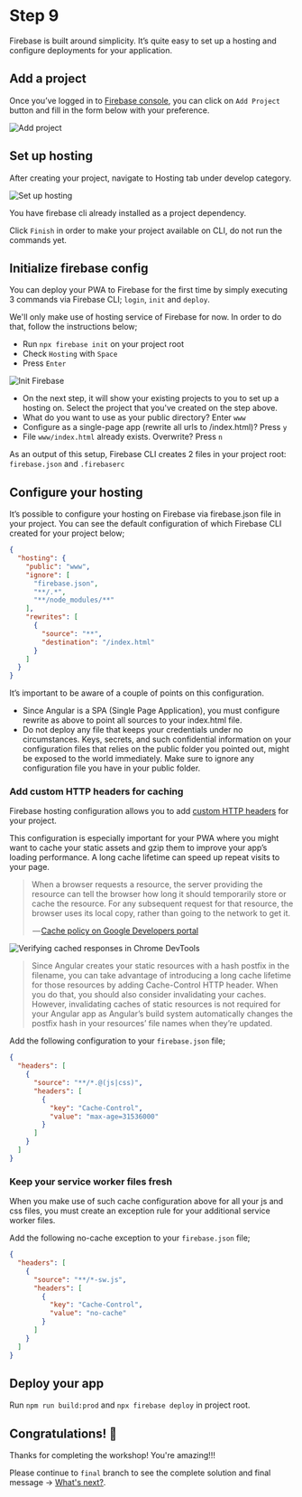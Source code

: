 # Step 9

Firebase is built around simplicity. It’s quite easy to set up a hosting and configure deployments for your application.

## Add a project

Once you’ve logged in to [Firebase console](https://console.firebase.google.com/), you can click on `Add Project` button and fill in the form below with your preference.

![Add project](https://cdn-images-1.medium.com/max/1600/1*Qh-SDA2No4fQl--m31zQTg.png)

## Set up hosting

After creating your project, navigate to Hosting tab under develop category. 

![Set up hosting](https://cdn-images-1.medium.com/max/2400/1*ncc-9H9yvbsiuwUab45vTQ.png)

You have firebase cli already installed as a project dependency. 

Click `Finish` in order to make your project available on CLI, do not run the commands yet.

## Initialize firebase config

You can deploy your PWA to Firebase for the first time by simply executing 3 commands via Firebase CLI; `login`, `init` and `deploy`. 

We'll only make use of hosting service of Firebase for now. In order to do that, follow the instructions below;

* Run `npx firebase init` on your project root 
* Check `Hosting` with `Space`
* Press `Enter`

![Init Firebase](https://cdn-images-1.medium.com/max/2400/1*WpxdhNU_HQ2y9yp6RoRNig.png)

* On the next step, it will show your existing projects to you to set up a hosting on. Select the project that you've created on the step above.
* What do you want to use as your public directory? Enter `www`
* Configure as a single-page app (rewrite all urls to /index.html)? Press `y`
* File `www/index.html` already exists. Overwrite? Press `n`

As an output of this setup, Firebase CLI creates 2 files in your project root: `firebase.json` and `.firebaserc`

## Configure your hosting

It’s possible to configure your hosting on Firebase via firebase.json file in your project. You can see the default configuration of which Firebase CLI created for your project below;

```json
{
  "hosting": {
    "public": "www",
    "ignore": [
      "firebase.json",
      "**/.*",
      "**/node_modules/**"
    ],
    "rewrites": [
      {
        "source": "**",
        "destination": "/index.html"
      }
    ]
  }
}
```

It’s important to be aware of a couple of points on this configuration.

* Since Angular is a SPA (Single Page Application), you must configure rewrite as above to point all sources to your index.html file.
* Do not deploy any file that keeps your credentials under no circumstances. Keys, secrets, and such confidential information on your configuration files that relies on the public folder you pointed out, might be exposed to the world immediately. Make sure to ignore any configuration file you have in your public folder.

### Add custom HTTP headers for caching

Firebase hosting configuration allows you to add [custom HTTP headers](https://firebase.google.com/docs/hosting/full-config#headers) for your project.

This configuration is especially important for your PWA where you might want to cache your static assets and gzip them to improve your app’s loading performance. A long cache lifetime can speed up repeat visits to your page.

> When a browser requests a resource, the server providing the resource can tell the browser how long it should temporarily store or cache the resource. For any subsequent request for that resource, the browser uses its local copy, rather than going to the network to get it.
>
> — [Cache policy on Google Developers portal](https://developers.google.com/web/tools/lighthouse/audits/cache-policy)

![Verifying cached responses in Chrome DevTools](https://cdn-images-1.medium.com/max/1600/0*ejKN_MNjBX8L7TUH.png)

> Since Angular creates your static resources with a hash postfix in the filename, you can take advantage of introducing a long cache lifetime for those resources by adding Cache-Control HTTP header. When you do that, you should also consider invalidating your caches. However, invalidating caches of static resources is not required for your Angular app as Angular’s build system automatically changes the postfix hash in your resources’ file names when they’re updated.

Add the following configuration to your `firebase.json` file;

```json
{
  "headers": [
    {
      "source": "**/*.@(js|css)",
      "headers": [
        {
          "key": "Cache-Control",
          "value": "max-age=31536000"
        }
      ]
    }
  ]
}
```

### Keep your service worker files fresh

When you make use of such cache configuration above for all your js and css files, you must create an exception rule for your additional service worker files. 

Add the following no-cache exception to your `firebase.json` file;

```json
{
  "headers": [
    {
      "source": "**/*-sw.js",
      "headers": [
        {
          "key": "Cache-Control",
          "value": "no-cache"
        }
      ]
    }
  ]
}
```

## Deploy your app

Run `npm run build:prod` and `npx firebase deploy` in project root.
 

## Congratulations! 🎉

Thanks for completing the workshop! You're amazing!!!

Please continue to `final` branch to see the complete solution and final message -> [What's next?](https://github.com/onderceylan/pwa-workshop-angular-firebase/blob/final/README.md).
